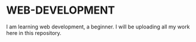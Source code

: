 # WEB-DEVELOPMENT
I am learning web development, a beginner. I will be uploading all my work here in this repository.
